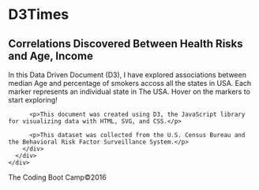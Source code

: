 <!DOCTYPE html>
<html lang="en">

<head>
  <meta charset="UTF-8">
  <title>D3Times</title>
  <script src="https://code.jquery.com/jquery-3.3.1.slim.min.js" integrity="sha384-q8i/X+965DzO0rT7abK41JStQIAqVgRVzpbzo5smXKp4YfRvH+8abtTE1Pi6jizo"
    crossorigin="anonymous"></script>
  <script src="https://cdnjs.cloudflare.com/ajax/libs/popper.js/1.14.3/umd/popper.min.js" integrity="sha384-ZMP7rVo3mIykV+2+9J3UJ46jBk0WLaUAdn689aCwoqbBJiSnjAK/l8WvCWPIPm49"
    crossorigin="anonymous"></script>
  <script src="https://stackpath.bootstrapcdn.com/bootstrap/4.1.3/js/bootstrap.min.js" integrity="sha384-ChfqqxuZUCnJSK3+MXmPNIyE6ZbWh2IMqE241rYiqJxyMiZ6OW/JmZQ5stwEULTy"
    crossorigin="anonymous"></script>
  <link rel="stylesheet" href="https://stackpath.bootstrapcdn.com/bootstrap/4.1.3/css/bootstrap.min.css" integrity="sha384-MCw98/SFnGE8fJT3GXwEOngsV7Zt27NXFoaoApmYm81iuXoPkFOJwJ8ERdknLPMO"
    crossorigin="anonymous">
  <link rel="stylesheet" href="assets/css/style.css">
  <link rel="stylesheet" href="assets/css/d3Style.css">

</head>

<body>
  <div class="container">
    <div class="row">
      <div class="col-xs-12 col-md-12">
        <h1>D3Times</h1>
      </div>
    </div>
    <div class="row">
      <div class="col-xs-12  col-md-9">
        <div id="scatter">
          <!-- We append our chart here. -->
        </div>
      </div>
    </div>
    <div class="row">
      <div class="col-xs-12  col-md-9">
        <div class="article">
          <h2>Correlations Discovered Between Health Risks and Age, Income</h2>
          <p>In this Data Driven Document (D3), I have explored associations between median Age and percentage of smokers accoss all
            the states in USA. Each marker represents an individual state in The USA. Hover on the markers to start exploring!</p>

          <p>This document was created using D3, the JavaScript library for visualizing data with HTML, SVG, and CSS.</p>

          <p>This dataset was collected from the U.S. Census Bureau and the Behavioral Risk Factor Surveillance System.</p>
        </div>
      </div>
    </div>
  </div>

  <!-- Footer-->
  <div id="footer">
    <p>The Coding Boot Camp&copy;2016</p>
  </div>
  <script src="https://cdnjs.cloudflare.com/ajax/libs/d3/5.5.0/d3.min.js"></script>
  <script src="https://cdnjs.cloudflare.com/ajax/libs/d3-tip/0.9.1/d3-tip.js"></script>
  <script type="text/javascript" src="assets/js/app.js"></script>

</body>

</html>

